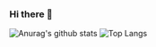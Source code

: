 ### Hi there 👋

![Anurag's github stats](https://github-readme-stats.vercel.app/api?username=JaviDev27&count_private=true&show_icons=true&theme=algolia)
![Top Langs](https://github-readme-stats.vercel.app/api/top-langs/?username=JaviDev27&theme=solarized-dark&layout=compact)

<!--
**JaviDev27/JaviDev27** is a ✨ _special_ ✨ repository because its `README.md` (this file) appears on your GitHub profile.

Here are some ideas to get you started:

- 🔭 I’m currently working on ...
- 🌱 I’m currently learning ...
- 👯 I’m looking to collaborate on ...
- 🤔 I’m looking for help with ...
- 💬 Ask me about ...
- 📫 How to reach me: ...
- 😄 Pronouns: ...
- ⚡ Fun fact: ...
-->
